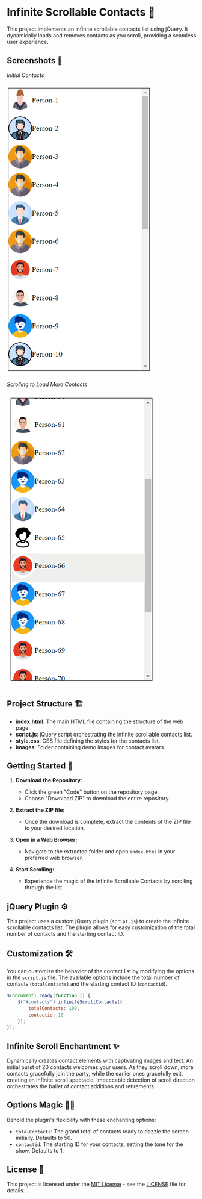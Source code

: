 # Infinite Scrollable Contacts 🚀

This project implements an infinite scrollable contacts list using jQuery. It dynamically loads and removes contacts as you scroll, providing a seamless user experience.

## Screenshots 📸

*Initial Contacts*

![Infinite Scrollable Contacts](screenshots/screenshot.png)

*Scrolling to Load More Contacts*

![Scrolling](screenshots/screenshot-scrolling.png)

## Project Structure 🏗️

- **index.html**: The main HTML file containing the structure of the web page.
- **script.js**: jQuery script orchestrating the infinite scrollable contacts list.
- **style.css**: CSS file defining the styles for the contacts list.
- **images**: Folder containing demo images for contact avatars.

## Getting Started 🚀

1. **Download the Repository:**
   - Click the green "Code" button on the repository page.
   - Choose "Download ZIP" to download the entire repository.

2. **Extract the ZIP file:**
   - Once the download is complete, extract the contents of the ZIP file to your desired location.

3. **Open in a Web Browser:**
   - Navigate to the extracted folder and open `index.html` in your preferred web browser.

4. **Start Scrolling:**
   - Experience the magic of the Infinite Scrollable Contacts by scrolling through the list.

## jQuery Plugin ⚙️

This project uses a custom jQuery plugin (`script.js`) to create the infinite scrollable contacts list. The plugin allows for easy customization of the total number of contacts and the starting contact ID.

## Customization 🛠️

You can customize the behavior of the contact list by modifying the options in the `script.js` file. The available options include the total number of contacts (`totalContacts`) and the starting contact ID (`contactid`).

```javascript
$(document).ready(function () {
    $("#contacts").infiniteScrollContacts({
        totalContacts: 100,
        contactid: 10
    });
});
```

## Infinite Scroll Enchantment ✨

Dynamically creates contact elements with captivating images and text.
An initial burst of 20 contacts welcomes your users.
As they scroll down, more contacts gracefully join the party, while the earlier ones gracefully exit, creating an infinite scroll spectacle.
Impeccable detection of scroll direction orchestrates the ballet of contact additions and retirements.

## Options Magic 🎩✨

Behold the plugin's flexibility with these enchanting options:

- `totalContacts`: The grand total of contacts ready to dazzle the screen initially. Defaults to 50.
- `contactid`: The starting ID for your contacts, setting the tone for the show. Defaults to 1.

## License 📜

This project is licensed under the [MIT License](./LICENSE) - see the [LICENSE](./LICENSE) file for details.



